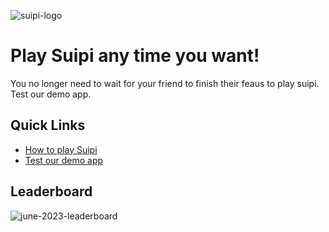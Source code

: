 ![suipi-logo](https://playsuipi.com/wp-content/uploads/2021/06/LongNameYellow_transparent.png)

# Play Suipi any time you want!

You no longer need to wait for your friend to finish their feaus to play suipi. Test our demo app.

## Quick Links

* [How to play Suipi](https://playsuipi.com/how-to-play-suipi/)
* [Test our demo app](https://demo.playsuipi.com)

## Leaderboard

![june-2023-leaderboard](https://playsuipi.com/wp-content/uploads/2021/06/Screen-Shot-2023-06-26-at-6.45.58-PM.png)
